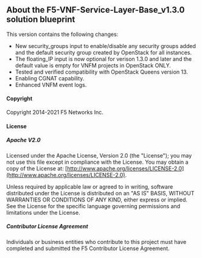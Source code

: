 ## About the F5-VNF-Service-Layer-Base_v1.3.0 solution blueprint
This version contains the following changes:

* New security_groups input to enable/disable any security groups added and the default security group created by OpenStack for all instances.
* The floating_IP input is now optional for verison 1.3.0 and later and the default value is empty for VNFM projects in OpenStack ONLY. 
* Tested and verified compatibility with OpenStack Queens version 13.
* Enabling CGNAT capability.
* Enhanced VNFM event logs.

#### Copyright
Copyright 2014-2021 F5 Networks Inc.

#### License

##### Apache V2.0 
Licensed under the Apache License, Version 2.0 (the "License"); you may not use this file except in compliance with the License. You may obtain a copy of the License at: [http://www.apache.org/licenses/LICENSE-2.0](http://www.apache.org/licenses/LICENSE-2.0).

Unless required by applicable law or agreed to in writing, software distributed under the License is distributed on an "AS IS" BASIS, WITHOUT WARRANTIES OR CONDITIONS OF ANY KIND, either express or implied. See the License for the specific language governing permissions and limitations under the License.

##### Contributor License Agreement
Individuals or business entities who contribute to this project must have completed and submitted the F5 Contributor License Agreement.
